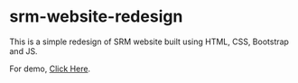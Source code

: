 # srm-website-redesign
This is a simple redesign of SRM website built using HTML, CSS, Bootstrap and JS.

For demo, [Click Here](https://srm-redesign.netlify.app).
